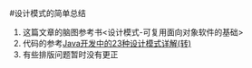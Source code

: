 #设计模式的简单总结
 1. 这篇文章的脑图参考书<设计模式-可复用面向对象软件的基础>
 2. 代码的参考[Java开发中的23种设计模式详解(转)](http://www.cnblogs.com/maowang1991/archive/2013/04/15/3023236.html)
 3. 有些排版问题暂时没有更正